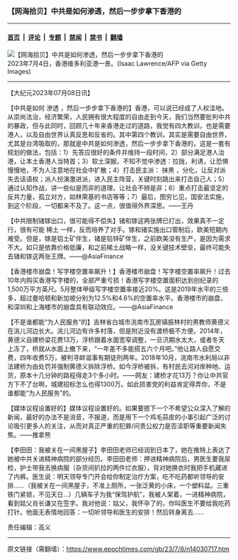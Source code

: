 ### 【网海拾贝】中共是如何渗透，然后一步步拿下香港的

---

#### [首页](../../../..?n14030717) &nbsp;|&nbsp; [评论](../../../../../epoch-comment?n14030717) &nbsp;|&nbsp; [专题](../../../../../epoch-special?n14030717) &nbsp;|&nbsp; [禁闻](../../../../../epoch-news?n14030717) &nbsp;|&nbsp; [禁书](../../../../../books?n14030717) &nbsp;|&nbsp; [翻墙](https://github.com/gfw-breaker/nogfw/blob/master/README.md?n14030717)


<div><img alt="【网海拾贝】中共是如何渗透，然后一步步拿下香港的" class="attachment-djy_600_400 size-djy_600_400 wp-post-image" src="https://i.epochtimes.com/assets/uploads/2023/07/id14030727-GettyImages-1479408118-.jpeg"/>
<div class="caption">
 2023年7月4日，香港维多利亚港一景。(Isaac Lawrence/AFP via Getty Images)
</div></div><hr/><div class="post_content" id="artbody" itemprop="articleBody">
 <!-- article content begin -->
 <p>
  【大纪元2023年07月08日讯】
 </p>
 <p>
  【中共是如何
  <ok href="https://www.epochtimes.com/gb/tag/%E6%B8%97%E9%80%8F.html">
   渗透
  </ok>
  ，然后一步步拿下香港的】香港，可以说已经成了人权洼地。从崇尚法治，经济繁荣，人民拥有很大程度的自由走到今天，我们当然要批判中共的暴政，但与此同时，回顾几十年来香港走过的道路，我觉有四大教训，也是需要港人，以及自由世界认真反思和反省的。其中第四个教训，其实是需要自由世界，尤其是台湾吸取的，那就是中共是如何渗透，然后一步步拿下香港的，这是一套有规划的做法，包括：1）先答应很好的条件并维持一段时间，2）部分满足港人治港，让本土香港人当特首；3）软土深掘，不知不觉中渗透：拉拢，利诱，让恐惧慢慢地，不为人注意地在社会中扩散；4）打击民主派：
  <ok href="https://www.epochtimes.com/gb/tag/%E6%8A%B9%E9%BB%91.html">
   抹黑
  </ok>
  ，分化，让反对派失去话语权；派人扮演激进派，进入民主阵营，关键时刻跳出来打击自己人；5）通过认知作战，讲一些似是而非的道理，让社会不辨是非；6）重点打击最坚定的反共力量，孤立对方，如林荣基的书店等等；7）最后，图穷匕见，国安法实施，到这个阶段，一切都来不及了。这一点，很值得外界深思。——王丹
 </p>
 <p>
  【中共限制锗镓出口，很可能得不偿失】锗和镓这两张牌已打出，效果真不一定行，很有可能
  <ok href="https://www.epochtimes.com/gb/tag/%E7%A8%80%E5%9C%9F.html">
   稀土
  </ok>
  一样，反而培养了对手。镓和锗实施出口管制后，欧美短期内难受。但是，镓是铝土矿伴生，锗是铅锌矿伴生，之前欧美没有生产，是因为需求不大。如只是依靠价格低廉，和之前稀土战略一样，没关键技术壁垒，最终可能失去锗和镓这两张王牌。——@AsiaFinance
 </p>
 <p>
  【香港楼市崩盘！写字楼空置率飙升！】香港楼市崩盘！写字楼空置率飙升！过去10年内购买香港写字楼的，全部严重亏损！香港写字楼空置面积达到创纪录的1,500万平方英尺。5月整体甲级写字楼空置率接近20%。这是2019年水平的三倍多，超过曼哈顿和新加坡分别为12.5%和4.6%的空置率水平。香港楼市的崩盘，和深圳和上海楼市的崩盘具有联动效应。——@AsiaFinance
 </p>
 <p>
  【不是谁都能“为人民服务”的】吉林省白城市洮南市瓦房镇振林村的男教师黄德义在洮儿河边长大。洮儿河边有许多村落，但是附近没有渡桥极不方便。2014年，黄德义自建桥梁花费13万，浮桥跟着水面宽窄调整，一旦汛期水太大，或者冬天上冻了，桥就从水面上撤下来，“一年差不多能搭五六个月吧。”他让路人自愿交费，四年收费5万，被判寻衅滋事有期徒刑两年。2018年10月，洮南市水利局以非法建桥为由处罚并强制黄德义拆除浮桥。如今浮桥被拆，有村民去河对岸种地、运货，原本十几分钟的路程得走3个多小时。——网友：建桥才花13万？你让中共官方下不了台啊，城建招标怎么也得1300万。如此损害党的利益肯定得弄你，不是谁都能“为人民服务”的。
 </p>
 <p>
  【媒体议程设置好的】媒体议程设置好的。如果要摁下一个不希望公众深入了解的新闻，最好的办法不是消音，不报道，而是用下一个鸡毛蒜皮的小事引起广泛的讨论吸引更多人的关注，从而对真正严重的犯罪/问责公权力是否渎职等重要新闻失焦。——推拿熊
 </p>
 <p>
  【李田田：我被关在一间黑屋子】李田田老师已经润到日本了，她在推特上表达了她被中共关进精神病院的部分经历。李田田老师：押进精神病院后，男医生要我尿检，护士带我去换病服（杂货间扒拉的两件烂衣服），背对她换衣时我把手机藏进了内裤。医生说：明天领导专门开会给你制定治疗方案，吃不吃药都听领导的安排……（我被关在一间黑屋子，不准上厕所，一张泛黄的小床，一个塑料盆。三重铁门紧锁，不见天日…）几辆车子为我“保驾护航”，我被人架着，一进精神病院，看到姑父肖长谦又在签字。我对他说：姑父，我怀孕了的，你叫医生不要给我吃药打针。他面无表情地回答：一切听领导和医生的安排！然后转身离去……
 </p>
 <p>
  责任编辑：高义
 </p>
 <!-- article content end -->
 <div id="below_article_ad">
 </div>
</div>


---

原文链接（需翻墙）：https://www.epochtimes.com/gb/23/7/8/n14030717.htm